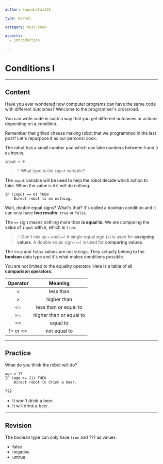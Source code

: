 ```yaml
---
author: kapnobatai136

type: normal

category: must-know

aspects:
  - introduction

---
```


# Conditions I

---
## Content

Have you ever wondered how computer programs can have the same code with different outcomes? Welcome to the programmer's crossroad.

You can write code in such a way that you get different outcomes or actions depending on a condition.

Remember that grilled cheese making robot that we programmed in the last post? Let's repurpose it as our personal cook.

The robot has a small number pad which can take numbers between `0` and `9` as inputs.

```plain-text
input = 0
```

> ❔ What type is the `input` variable?

The `input` variable will be used to help the robot decide which action to take. When the value is `0` it will do nothing.

```
IF (input == 0) THEN
    Direct robot to do nothing.
```

Wait, double equal signs? What's that? It's called a boolean condition and it can only have **two results**: `true` or `false`.

The `==` sign means nothing more than **is equal to**. We are comparing the value of `input` with `0`, which is `true`.

> 💡 Don't mix up `=` and `==`! A single equal sign (`=`) is used for **assigning values**. A double equal sign (`==`) is used for **comparing values**.

The `true` and `false` values are not strings. They actually belong to the **boolean** data type and it's what makes conditions possible. 

You are not limited to the equality operator. Here is a table of all **comparison operators**:

| Operator |         Meaning         |
|:--------:|:-----------------------:|
|     <    |        less than        |
|     >    |       higher than       |
|    <=    |  less than or equal to  |
|    >=    | higher than or equal to |
|    ==    |         equal to        |
| != or <> |       not equal to      |

---
## Practice

What do you think the robot will do?

```plain-text
age = 17
IF (age >= 21) THEN
    Direct robot to drink a beer.
```

???

* It won't drink a beer.
* It will drink a beer.

---
## Revision

The boolean type can only have `true` and ??? as values.

* false
* negative
* untrue